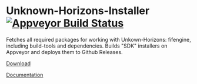 # Unknown-Horizons-Installer [![Appveyor Build Status](https://ci.appveyor.com/api/projects/status/oa4aa6f63gn6jtth/branch/master?svg=true)](https://ci.appveyor.com/project/LinuxDonald/uh-installer/branch/master) 

Fetches all required packages for working with Unkown-Horizons: fifengine, including build-tools and dependencies. Builds "SDK" installers on Appveyor and deploys them to Github Releases.

[Download](https://ci.appveyor.com/project/LinuxDonald/uh-installer/branch/master/artifacts)

[Documentation](https://fifengine.github.io/fifengine-docs/developer-manual/en/#_fife_windows_sdk)
